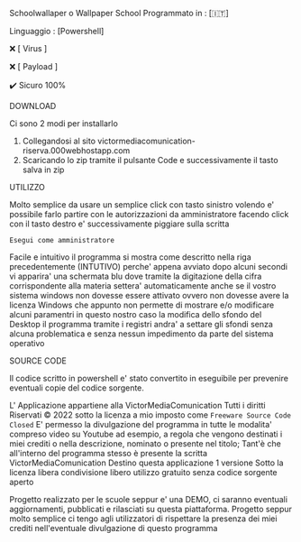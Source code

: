 Schoolwallaper o Wallpaper School
Programmato in : [🇮🇹]

Linguaggio : [Powershell]

❌ [ Virus ]

❌ [ Payload ]

✔️ Sicuro 100%

DOWNLOAD

Ci sono 2 modi per installarlo
1.  Collegandosi al sito victormediacomunication-riserva.000webhostapp.com
2.  Scaricando lo zip tramite il pulsante Code e successivamente il tasto salva in zip

UTILIZZO

Molto semplice da usare un semplice click con tasto sinistro 
volendo e' possibile farlo partire con le autorizzazioni da amministratore
facendo click con il tasto destro e' successivamente piggiare sulla scritta 

`Esegui come amministratore`

Facile e intuitivo 
il programma si mostra come descritto nella riga precedentemente (INTUTIVO) perche' appena avviato 
dopo alcuni secondi vi apparira' una schermata blu
dove tramite la digitazione della cifra corrispondente alla materia 
settera' automaticamente anche se il vostro sistema windows non dovesse essere attivato 
ovvero non dovesse avere la licenza Windows
che appunto non permette di mostrare e/o modificare alcuni paramentri in questo nostro caso
 la modifica dello sfondo del Desktop il programma tramite i registri andra' a settare gli sfondi
senza alcuna problematica e senza nessun impedimento da parte del sistema operativo

SOURCE CODE

Il codice scritto in powershell e' stato convertito in eseguibile per prevenire eventuali
copie del codice sorgente.

L' Applicazione appartiene alla VictorMediaComunication 
Tutti i diritti Riservati © 2022 sotto la licenza a mio imposto
come `Freeware Source Code Closed`
E' permesso la divulgazione del programma in tutte le modalita'
compreso video su Youtube ad esempio, a regola che vengono destinati i miei crediti o nella descrizione,
nominato o presente nel titolo;
Tant'è che all'interno del programma stesso è presente la scritta 
VictorMediaComunication 
Destino questa applicazione 1 versione 
Sotto la licenza libera condivisione libero utilizzo gratuito senza codice sorgente aperto

Progetto realizzato per le scuole seppur e' una DEMO,
ci saranno eventuali aggiornamenti,
pubblicati e rilasciati su questa piattaforma.
Progetto seppur molto semplice ci tengo agli utilizzatori di rispettare la presenza dei miei crediti 
nell'eventuale divulgazione di questo programma
